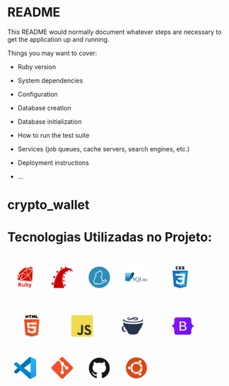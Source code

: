 # README

This README would normally document whatever steps are necessary to get the
application up and running.

Things you may want to cover:

* Ruby version

* System dependencies

* Configuration

* Database creation

* Database initialization

* How to run the test suite

* Services (job queues, cache servers, search engines, etc.)

* Deployment instructions

* ...
# crypto_wallet

# Tecnologias Utilizadas no Projeto: 

<div>  
<img height="50em" align="center" style="padding:15px;"src="https://github.com/devicons/devicon/blob/master/icons/ruby/ruby-plain-wordmark.svg"/>
<img height="50em" align="center" style="padding:15px;"src="https://github.com/devicons/devicon/blob/master/icons/rails/rails-plain.svg"/>
<img height="50em" align="center" style="padding:15px;"src="https://github.com/devicons/devicon/blob/master/icons/yarn/yarn-original.svg"/>
<img height="50em" align="center" style="padding:15px;" src="https://github.com/devicons/devicon/blob/master/icons/sqlite/sqlite-original-wordmark.svg"/>
<img height="50em" align="center" style="padding:30px;" src="https://raw.githubusercontent.com/devicons/devicon/1119b9f84c0290e0f0b38982099a2bd027a48bf1/icons/css3/css3-original-wordmark.svg"/>
<img height="50em" align="center" style="padding:30px;" src="https://raw.githubusercontent.com/devicons/devicon/1119b9f84c0290e0f0b38982099a2bd027a48bf1/icons/html5/html5-original-wordmark.svg">
<img height="50em" align="center" style="padding:30px;" src="https://raw.githubusercontent.com/devicons/devicon/1119b9f84c0290e0f0b38982099a2bd027a48bf1/icons/javascript/javascript-original.svg"/>
<img height="50em" align="center" style="padding:30px;" src="https://github.com/devicons/devicon/blob/master/icons/coffeescript/coffeescript-original.svg"/>
<img height="50em" align="center" style="padding:30px;" src="https://raw.githubusercontent.com/devicons/devicon/1119b9f84c0290e0f0b38982099a2bd027a48bf1/icons/bootstrap/bootstrap-original.svg"/>
<img height="50em" align="center" style="padding:15px;"src="https://raw.githubusercontent.com/devicons/devicon/1119b9f84c0290e0f0b38982099a2bd027a48bf1/icons/vscode/vscode-original.svg"/>
<img height="50em" align="center" style="padding:15px;" src="https://raw.githubusercontent.com/devicons/devicon/1119b9f84c0290e0f0b38982099a2bd027a48bf1/icons/git/git-original.svg"/>
<img height="50em" align="center" style="padding:15px;" src="https://raw.githubusercontent.com/devicons/devicon/1119b9f84c0290e0f0b38982099a2bd027a48bf1/icons/github/github-original.svg"/>
<img height="50em" align="center" style="padding:15px;"src="https://github.com/devicons/devicon/blob/master/icons/ubuntu/ubuntu-plain.svg"/>
</div>  
